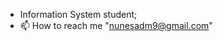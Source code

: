 - Information System student;
- 📫 How to reach me "nunesadm9@gmail.com"

<!---
fnunes9/fnunes9 is a ✨ special ✨ repository because its `README.md` (this file) appears on your GitHub profile.
You can click the Preview link to take a look at your changes.
--->

